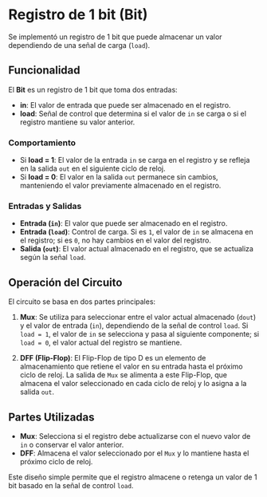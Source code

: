 # Registro de 1 bit (Bit)

Se implementó un registro de 1 bit que puede almacenar un valor dependiendo de una señal de carga (`load`). 

## Funcionalidad

El **Bit** es un registro de 1 bit que toma dos entradas:

- **in**: El valor de entrada que puede ser almacenado en el registro.
- **load**: Señal de control que determina si el valor de `in` se carga o si el registro mantiene su valor anterior.

### Comportamiento

- Si **load = 1**: El valor de la entrada `in` se carga en el registro y se refleja en la salida `out` en el siguiente ciclo de reloj.
- Si **load = 0**: El valor en la salida `out` permanece sin cambios, manteniendo el valor previamente almacenado en el registro.

### Entradas y Salidas

- **Entrada (`in`)**: El valor que puede ser almacenado en el registro.
- **Entrada (`load`)**: Control de carga. Si es `1`, el valor de `in` se almacena en el registro; si es `0`, no hay cambios en el valor del registro.
- **Salida (`out`)**: El valor actual almacenado en el registro, que se actualiza según la señal `load`.

## Operación del Circuito

El circuito se basa en dos partes principales:

1. **Mux**: Se utiliza para seleccionar entre el valor actual almacenado (`dout`) y el valor de entrada (`in`), dependiendo de la señal de control `load`. Si `load = 1`, el valor de `in` se selecciona y pasa al siguiente componente; si `load = 0`, el valor actual del registro se mantiene.
  
2. **DFF (Flip-Flop)**: El Flip-Flop de tipo D es un elemento de almacenamiento que retiene el valor en su entrada hasta el próximo ciclo de reloj. La salida de `Mux` se alimenta a este Flip-Flop, que almacena el valor seleccionado en cada ciclo de reloj y lo asigna a la salida `out`.

## Partes Utilizadas

- **Mux**: Selecciona si el registro debe actualizarse con el nuevo valor de `in` o conservar el valor anterior.
- **DFF**: Almacena el valor seleccionado por el `Mux` y lo mantiene hasta el próximo ciclo de reloj.

Este diseño simple permite que el registro almacene o retenga un valor de 1 bit basado en la señal de control `load`.

